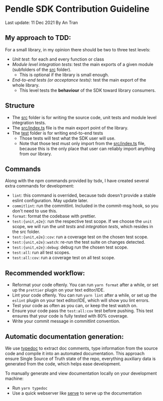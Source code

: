 # Pendle SDK Contribution Guideline

Last update: 11 Dec 2021 By An Tran

## My approach to TDD:

For a small library, in my opinion there should be two to three test levels:

- _Unit test_: for each and every function or class
- _Module level integration tests_: test the main exports of a given module (subfolders of the [src](src) folder).
  - This is optional if the library is small enough.
- _End-to-end tests (or acceptance tests)_: test the main export of the whole library.
  - This level tests the **behaviour** of the SDK toward library consumers.

## Structure

- The [src](src) folder is for writing the source code, unit tests and module level integration tests.
- The [src/index.ts](src/index.ts) file is the main export point of the library.
- The [test](test) folder is for writing end-to-end tests
  - Those tests will test what the SDK user will use.
  - Note that those test must only import from the [src/index.ts](src/index.ts) file, because this is the only place that user can reliably import anything from our library.

## Commands

Along with the npm commands provided by tsdx, I have created several extra commands for development:

- `lint`: this command is overrided, because tsdx doesn't provide a stable eslint configuration. May update later.
- `commitlint`: run the commitlint. Included in the commit-msg hook, so you don't need to use this.
- `format`: format the codebase with prettier.
- `test:{unit,e2e}`: run the respective test scope. If we choose the `unit` scope, we will run the _unit tests_ and _integration tests_, which resides in the src folder.
- `test:{unit,e2e}:cov`: run a coverage test on the chosen test scope.
- `test:{unit,e2e}:watch`: re-run the test suite on changes detected.
- `test:{unit,e2e}:debug`: debug run the chosen test scope.
- `test:all`: run all test scopes.
- `test:all:cov`: run a coverage test on all test scope.

## Recommended workflow:

- Reformat your code oftenly. You can run `yarn format` after a while, or set up the `prettier` plugin on your text editor/IDE.
- Lint your code oftenly. You can run `yarn lint` after a while, or set up the `eslint` plugin on your text editor/IDE, which will show you lint errors.
- Test your code as often as you can, or keep the test watch on.
- Ensure your code pass the `test:all:cov` test before pushing. This test ensures that your code is fully tested with 80% coverage.
- Write your commit message in commitlint convention.

## Automatic documentation generation:

We use [typedoc](https://typedoc.org/) to extract doc comments, type information from the source code and compile it into an automated documentation.
This approach ensure Single Source of Truth state of the repo, everything auxiliary data is generated from the code, which helps ease development.

To manually generate and view documentation locally on your development machine:
- Run `yarn typedoc`
- Use a quick webserver like [serve](https://www.npmjs.com/package/serve) to serve up the documentation
